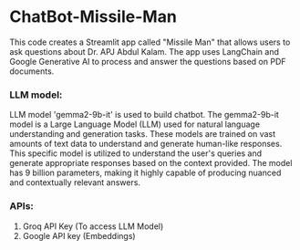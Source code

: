 # ChatBot-Missile-Man
This code creates a Streamlit app called "Missile Man" that allows users to ask questions about Dr. APJ Abdul Kalam. The app uses LangChain and Google Generative AI to process and answer the questions based on PDF documents.
### LLM model:
LLM model 'gemma2-9b-it' is used to build chatbot. The gemma2-9b-it model is a Large Language Model (LLM) used for natural language understanding and generation tasks. These models are trained on vast amounts of text data to understand and generate human-like responses.
This specific model is utilized to understand the user's queries and generate appropriate responses based on the context provided. The model has 9 billion parameters, making it highly capable of producing nuanced and contextually relevant answers.
### APIs:
1. Groq API Key (To access LLM Model)
2. Google API key (Embeddings)
